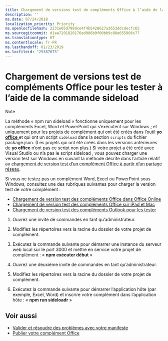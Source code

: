 ```yaml
---
title: Chargement de versions test de compléments Office à l’aide de la commande sideload
description: ''
ms.date: 07/24/2018
localization_priority: Priority
ms.openlocfilehash: 2231e05d798dce4f4b5428627a3653ddcdecfc65
ms.sourcegitcommit: d1aa7201820176ed986b9f00bb9c88e055906c77
ms.translationtype: HT
ms.contentlocale: fr-FR
ms.lasthandoff: 01/23/2019
ms.locfileid: "29387673"
---
```

# <a name="sideload-office-add-ins-for-testing-using-the-sideload-command"></a>Chargement de versions test de compléments Office pour les tester à l’aide de la **commande sideload**
 >[!NOTE]
>La méthode « npm run sideload » fonctionne uniquement pour les compléments Excel, Word et PowerPoint qui s’exécutent sur Windows ; et uniquement pour les projets de complément qui ont été créés dans l’outil [**yo office** ](https://github.com/OfficeDev/generator-office)et qui ont un script `sideload` dans la section `scripts` du fichier package.json. (Les projets qui ont été créés dans les versions antérieures de **yo office** n’ont pas ce script non plus.) Si votre projet a été créé avec Visual Studio ou n’a pas le script sideload , vous pouvez charger une version test sur Windows en suivant la méthode décrite dans l’article relatif au [chargement de version test d’un complément Office à partir d’un partage réseau](create-a-network-shared-folder-catalog-for-task-pane-and-content-add-ins.md).
>
> Si vous ne testez pas un complément Word, Excel ou PowerPoint sous Windows, consultez une des rubriques suivantes pour charger la version test de votre complément :
> 
> - [Chargement de version test des compléments Office dans Office Online](sideload-office-add-ins-for-testing.md)
> - [Chargement de version test des compléments Office sur iPad et Mac](sideload-an-office-add-in-on-ipad-and-mac.md)
> - [Chargement de version test des compléments Outlook pour les tester](https://docs.microsoft.com/outlook/add-ins/sideload-outlook-add-ins-for-testing)

1. Ouvrez une invite de commandes en tant qu’administrateur.

2. Modifiez les répertoires vers la racine du dossier de votre projet de complément.

3. Exécutez la commande suivante pour démarrer une instance du serveur web local sur le port 3000 et mettre en service votre projet de complément : « **npm exécuter début** »

4. Ouvrez une deuxième invite de commandes en tant qu’administrateur.

5. Modifiez les répertoires vers la racine du dossier de votre projet de complément.

6. Exécutez la commande suivante pour démarrer l’application hôte (par exemple, Excel, Word) et inscrire votre complément dans l’application hôte : « **npm run sideloadr** »

## <a name="see-also"></a>Voir aussi

- [Valider et résoudre des problèmes avec votre manifeste](troubleshoot-manifest.md)
- [Publier votre complément Office](../publish/publish.md)

